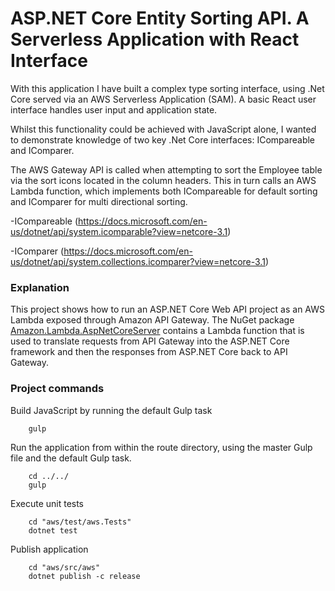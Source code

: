 # ASP.NET Core Entity Sorting API. A Serverless Application with React Interface

With this application I have built a complex type sorting interface, using .Net Core served via an AWS Serverless Application (SAM). A basic React user interface handles user input and application state.

Whilst this functionality could be achieved with JavaScript alone, I wanted to demonstrate knowledge of two key .Net Core interfaces: ICompareable and IComparer.

The AWS Gateway API is called when attempting to sort the Employee table via the sort icons located in the column headers. This in turn calls an AWS Lambda function, which implements both ICompareable for default sorting and IComparer for multi directional sorting.

-ICompareable (https://docs.microsoft.com/en-us/dotnet/api/system.icomparable?view=netcore-3.1)

-IComparer (https://docs.microsoft.com/en-us/dotnet/api/system.collections.icomparer?view=netcore-3.1)

### Explanation ###

This project shows how to run an ASP.NET Core Web API project as an AWS Lambda exposed through Amazon API Gateway. The NuGet package [Amazon.Lambda.AspNetCoreServer](https://www.nuget.org/packages/Amazon.Lambda.AspNetCoreServer) contains a Lambda function that is used to translate requests from API Gateway into the ASP.NET Core framework and then the responses from ASP.NET Core back to API Gateway.

### Project commands ###

Build JavaScript by running the default Gulp task
```
    gulp
```

Run the application from within the route directory, using the master Gulp file and the default Gulp task.
```
    cd ../../
    gulp
```

Execute unit tests
```
    cd "aws/test/aws.Tests"
    dotnet test
```

Publish application
```
    cd "aws/src/aws"
    dotnet publish -c release
```